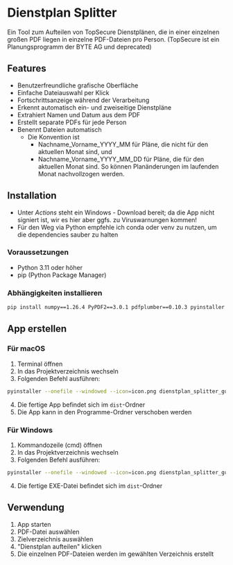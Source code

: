 # Dienstplan Splitter

Ein Tool zum Aufteilen von TopSecure Dienstplänen, die in einer einzelnen großen PDF liegen in einzelne PDF-Dateien pro Person.
(TopSecure ist ein Planungsprogramm der BYTE AG und deprecated)


## Features
- Benutzerfreundliche grafische Oberfläche
- Einfache Dateiauswahl per Klick
- Fortschrittsanzeige während der Verarbeitung
- Erkennt automatisch ein- und zweiseitige Dienstpläne
- Extrahiert Namen und Datum aus dem PDF
- Erstellt separate PDFs für jede Person
- Benennt Dateien automatisch
  - Die Konvention ist
    - Nachname_Vorname_YYYY_MM für Pläne, die nicht für den aktuellen Monat sind, und
    - Nachname_Vorname_YYYY_MM_DD für Pläne, die für den aktuellen Monat sind. So können Planänderungen im laufenden Monat nachvollzogen werden.  

## Installation

- Unter *Actions* steht ein Windows - Download bereit; da die App nicht signiert ist, wir es hier aber ggfs. zu Viruswarnungen kommen!
- Für den Weg via Python empfehle ich conda oder venv zu nutzen, um die dependencies sauber zu halten

### Voraussetzungen
- Python 3.11 oder höher
- pip (Python Package Manager)

### Abhängigkeiten installieren
```bash
pip install numpy==1.26.4 PyPDF2==3.0.1 pdfplumber==0.10.3 pyinstaller
```

## App erstellen

### Für macOS
1. Terminal öffnen
2. In das Projektverzeichnis wechseln
3. Folgenden Befehl ausführen:
```bash
pyinstaller --onefile --windowed --icon=icon.png dienstplan_splitter_gui.py
```
4. Die fertige App befindet sich im `dist`-Ordner
5. Die App kann in den Programme-Ordner verschoben werden

### Für Windows
1. Kommandozeile (cmd) öffnen
2. In das Projektverzeichnis wechseln
3. Folgenden Befehl ausführen:
```bash
pyinstaller --onefile --windowed --icon=icon.png dienstplan_splitter_gui.py
```
4. Die fertige EXE-Datei befindet sich im `dist`-Ordner

## Verwendung
1. App starten
2. PDF-Datei auswählen
3. Zielverzeichnis auswählen
4. "Dienstplan aufteilen" klicken
5. Die einzelnen PDF-Dateien werden im gewählten Verzeichnis erstellt 

